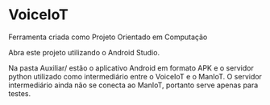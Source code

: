 # VoiceIoT
Ferramenta criada como Projeto Orientado em Computação

Abra este projeto utilizando o Android Studio.

Na pasta Auxiliar/ estão o aplicativo Android em formato APK e o servidor python utilizado como intermediário entre o VoiceIoT e o ManIoT.
O servidor intermediário ainda não se conecta ao ManIoT, portanto serve apenas para testes.
